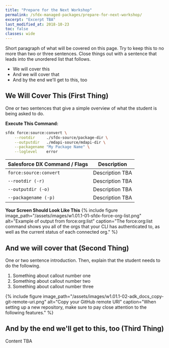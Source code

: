 ```yaml
---
title: "Prepare for the Next Workshop"
permalink: /sfdx-managed-packages/prepare-for-next-workshop/
excerpt: "Excerpt TBA"
last_modified_at: 2018-10-23
toc: false
classes: wide
---
```


Short paragraph of what will be covered on this page.  Try to keep this to no more than two or three sentences. Close things out with a sentence that leads into the unordered list that follows.

* We will cover this
* And we will cover that
* And by the end we'll get to this, too

## We Will Cover This (First Thing)
One or two sentences that give a simple overview of what the student is being asked to do.

**Execute This Command:**
```bash
sfdx force:source:convert \
    --rootdir     ./sfdx-source/package-dir \
    --outputdir   ./mdapi-source/mdapi-dir \
    --packagename "My Package Name" \
    --loglevel    error
```

| Salesforce DX Command / Flags   | Description                                             |
| --------------------------------| --------------------------------------------------------|
| `force:source:convert`          | Description TBA                                         |
| `--rootdir (-r)`                | Description TBA                                         |
| `--outputdir (-o)`              | Description TBA                                         |
| `--packagename (-p)`            | Description TBA                                         |


**Your Screen Should Look Like This**
{% include figure image_path="/assets/images/w1.01.1-01-sfdx-force-org-list.png" alt="Example of output from force:org:list" caption="The force:org:list command shows you all of the orgs that your CLI has authenticated to, as well as the current status of each connected org." %}

## And we will cover that (Second Thing)
One or two sentence introduction. Then, explain that the student needs to do the following.

1. Something about callout number one
2. Something about callout number two
3. Something about callout number three

{% include figure image_path="/assets/images/w1.01.1-02-adk_docs_copy-git-remote-uri.png" alt="Copy your GitHub remote URI" caption="When setting up a new repository, make sure to pay close attention to the following features." %}


## And by the end we'll get to this, too (Third Thing)
Content TBA